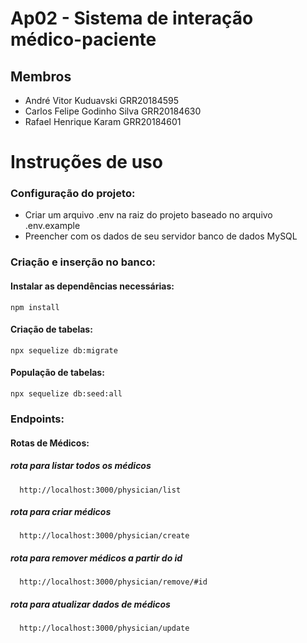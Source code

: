 # Ap02 - Sistema de interação médico-paciente
## Membros
  - André Vitor Kuduavski GRR20184595
  - Carlos Felipe Godinho Silva GRR20184630
  - Rafael Henrique Karam GRR20184601

# Instruções de uso

  ### Configuração do projeto:
  - Criar um arquivo .env na raiz do projeto baseado no arquivo .env.example
  - Preencher com os dados de seu servidor banco de dados MySQL
  
  ### Criação e inserção no banco:
   #### Instalar as dependências necessárias:
    npm install
   #### Criação de tabelas:
    npx sequelize db:migrate
   #### População de tabelas:
    npx sequelize db:seed:all

  ### Endpoints:
   #### Rotas de Médicos:
   ##### rota para listar todos os médicos
      http://localhost:3000/physician/list
   ##### rota para criar médicos
      http://localhost:3000/physician/create
   ##### rota para remover médicos a partir do id
      http://localhost:3000/physician/remove/#id
   ##### rota para atualizar dados de médicos
      http://localhost:3000/physician/update